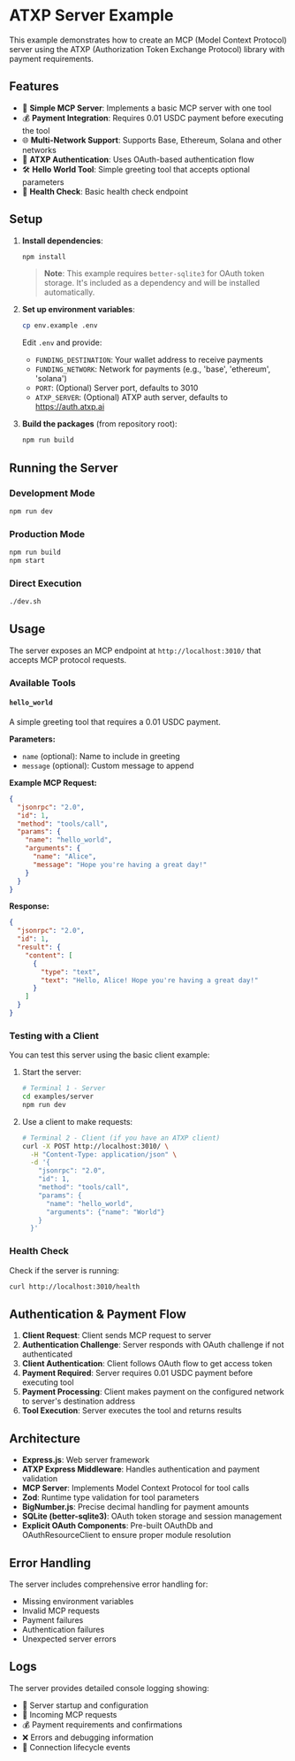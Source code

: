 # ATXP Server Example

This example demonstrates how to create an MCP (Model Context Protocol) server using the ATXP (Authorization Token Exchange Protocol) library with payment requirements.

## Features

- 🚀 **Simple MCP Server**: Implements a basic MCP server with one tool
- 💰 **Payment Integration**: Requires 0.01 USDC payment before executing the tool
- 🌐 **Multi-Network Support**: Supports Base, Ethereum, Solana and other networks
- 🔐 **ATXP Authentication**: Uses OAuth-based authentication flow
- 🛠️ **Hello World Tool**: Simple greeting tool that accepts optional parameters
- 🏥 **Health Check**: Basic health check endpoint

## Setup

1. **Install dependencies**:
   ```bash
   npm install
   ```
   
   > **Note**: This example requires `better-sqlite3` for OAuth token storage. It's included as a dependency and will be installed automatically.

2. **Set up environment variables**:
   ```bash
   cp env.example .env
   ```
   
   Edit `.env` and provide:
   - `FUNDING_DESTINATION`: Your wallet address to receive payments
   - `FUNDING_NETWORK`: Network for payments (e.g., 'base', 'ethereum', 'solana')
   - `PORT`: (Optional) Server port, defaults to 3010
   - `ATXP_SERVER`: (Optional) ATXP auth server, defaults to https://auth.atxp.ai

3. **Build the packages** (from repository root):
   ```bash
   npm run build
   ```

## Running the Server

### Development Mode
```bash
npm run dev
```

### Production Mode
```bash
npm run build
npm start
```

### Direct Execution
```bash
./dev.sh
```

## Usage

The server exposes an MCP endpoint at `http://localhost:3010/` that accepts MCP protocol requests.

### Available Tools

#### `hello_world`
A simple greeting tool that requires a 0.01 USDC payment.

**Parameters:**
- `name` (optional): Name to include in greeting  
- `message` (optional): Custom message to append

**Example MCP Request:**
```json
{
  "jsonrpc": "2.0",
  "id": 1,
  "method": "tools/call",
  "params": {
    "name": "hello_world",
    "arguments": {
      "name": "Alice",
      "message": "Hope you're having a great day!"
    }
  }
}
```

**Response:**
```json
{
  "jsonrpc": "2.0",
  "id": 1,
  "result": {
    "content": [
      {
        "type": "text", 
        "text": "Hello, Alice! Hope you're having a great day!"
      }
    ]
  }
}
```

### Testing with a Client

You can test this server using the basic client example:

1. Start the server:
   ```bash
   # Terminal 1 - Server
   cd examples/server
   npm run dev
   ```

2. Use a client to make requests:
   ```bash
   # Terminal 2 - Client (if you have an ATXP client)
   curl -X POST http://localhost:3010/ \
     -H "Content-Type: application/json" \
     -d '{
       "jsonrpc": "2.0",
       "id": 1,
       "method": "tools/call", 
       "params": {
         "name": "hello_world",
         "arguments": {"name": "World"}
       }
     }'
   ```

### Health Check

Check if the server is running:
```bash
curl http://localhost:3010/health
```

## Authentication & Payment Flow

1. **Client Request**: Client sends MCP request to server
2. **Authentication Challenge**: Server responds with OAuth challenge if not authenticated
3. **Client Authentication**: Client follows OAuth flow to get access token
4. **Payment Required**: Server requires 0.01 USDC payment before executing tool
5. **Payment Processing**: Client makes payment on the configured network to server's destination address
6. **Tool Execution**: Server executes the tool and returns results

## Architecture

- **Express.js**: Web server framework
- **ATXP Express Middleware**: Handles authentication and payment validation
- **MCP Server**: Implements Model Context Protocol for tool calls
- **Zod**: Runtime type validation for tool parameters
- **BigNumber.js**: Precise decimal handling for payment amounts
- **SQLite (better-sqlite3)**: OAuth token storage and session management
- **Explicit OAuth Components**: Pre-built OAuthDb and OAuthResourceClient to ensure proper module resolution

## Error Handling

The server includes comprehensive error handling for:
- Missing environment variables
- Invalid MCP requests
- Payment failures
- Authentication failures
- Unexpected server errors

## Logs

The server provides detailed console logging showing:
- 🚀 Server startup and configuration
- 📨 Incoming MCP requests
- 💰 Payment requirements and confirmations
- ❌ Errors and debugging information
- 🔌 Connection lifecycle events